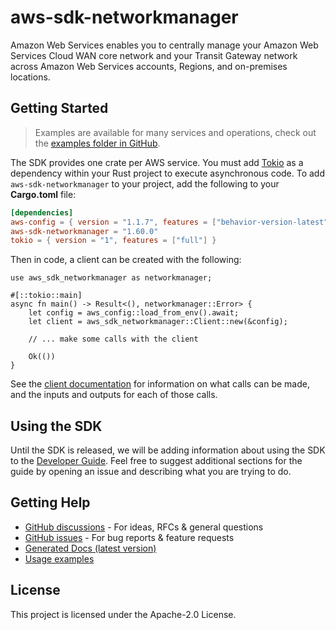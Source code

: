 # aws-sdk-networkmanager

Amazon Web Services enables you to centrally manage your Amazon Web Services Cloud WAN core network and your Transit Gateway network across Amazon Web Services accounts, Regions, and on-premises locations.

## Getting Started

> Examples are available for many services and operations, check out the
> [examples folder in GitHub](https://github.com/awslabs/aws-sdk-rust/tree/main/examples).

The SDK provides one crate per AWS service. You must add [Tokio](https://crates.io/crates/tokio)
as a dependency within your Rust project to execute asynchronous code. To add `aws-sdk-networkmanager` to
your project, add the following to your **Cargo.toml** file:

```toml
[dependencies]
aws-config = { version = "1.1.7", features = ["behavior-version-latest"] }
aws-sdk-networkmanager = "1.60.0"
tokio = { version = "1", features = ["full"] }
```

Then in code, a client can be created with the following:

```rust,no_run
use aws_sdk_networkmanager as networkmanager;

#[::tokio::main]
async fn main() -> Result<(), networkmanager::Error> {
    let config = aws_config::load_from_env().await;
    let client = aws_sdk_networkmanager::Client::new(&config);

    // ... make some calls with the client

    Ok(())
}
```

See the [client documentation](https://docs.rs/aws-sdk-networkmanager/latest/aws_sdk_networkmanager/client/struct.Client.html)
for information on what calls can be made, and the inputs and outputs for each of those calls.

## Using the SDK

Until the SDK is released, we will be adding information about using the SDK to the
[Developer Guide](https://docs.aws.amazon.com/sdk-for-rust/latest/dg/welcome.html). Feel free to suggest
additional sections for the guide by opening an issue and describing what you are trying to do.

## Getting Help

* [GitHub discussions](https://github.com/awslabs/aws-sdk-rust/discussions) - For ideas, RFCs & general questions
* [GitHub issues](https://github.com/awslabs/aws-sdk-rust/issues/new/choose) - For bug reports & feature requests
* [Generated Docs (latest version)](https://awslabs.github.io/aws-sdk-rust/)
* [Usage examples](https://github.com/awslabs/aws-sdk-rust/tree/main/examples)

## License

This project is licensed under the Apache-2.0 License.


